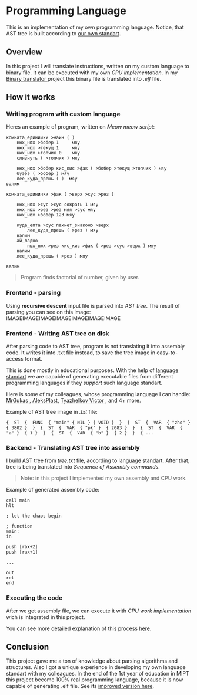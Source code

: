 # Programming Language
This is an implementation of my own programming language. 
Notice, that AST tree is built according to <a href="https://github.com/dodokek/LanguageStandart">our own standart</a>.
## Overview
In this project I will translate instructions, written on my custom language to binary file. It can be executed with my own *CPU implementation*. In my <a href="https://github.com/dodokek/BinaryTranslator"> Binary translator </a> project this binary file is translated into *.elf* file.  

## How it works

###  Writing program with custom language
Heres an example of program, written on *Meow meow script*:
~~~
комната_единички >маин ( )
    нюх_нюх >бобер 1     мяу
    нюх_нюх >текущ 1     мяу
    нюх_нюх >топчик 0    мяу
    слизнуть ( >топчик ) мяу

    нюх_нюх >бобер кис_кис >фак ( >бобер >текущ >топчик ) мяу
    буэээ ( >бобер ) мяу
    лее_куда_прешь ( )  мяу
валим

комната_единички >фак ( >верх >сус >рез )
    
    нюх_нюх >сус >сус сожрать 1 мяу
    нюх_нюх >рез >рез мяя >сус мяу
    нюх_нюх >бобер 123 мяу

    куда_епта >сус пахнет_знакомо >верх
        лее_куда_прешь ( >рез ) мяу
    валим
    ай_ладно
        нюх_нюх >рез кис_кис >фак ( >рез >сус >верх ) мяу
    валим
    лее_куда_прешь ( >рез ) мяу

валим
~~~
> Program finds factorial of number, given by user.

### Frontend - parsing 

Using **recursive descent** input file is parsed into *AST tree*.
The result of parsing you can see on this image:
IMAGEIMAGEIMAGEIMAGEIMAGEIMAGEIMAGE

### Frontend - Writing AST tree on disk

After parsing code to AST tree, program is not translating it into assembly code. It writes it into .txt file instead, to save the tree image in easy-to-access format. 

This is done mostly in educational purposes. With the help of <a href="https://github.com/dodokek/LanguageStandart">language standart</a> we are capable of generating executable files from different programming languages if they *support* such language standart. 

Here is some of my colleagues, whose programming language I can handle: <a href="https://github.com/mr-gukas"> MrGukas </a>, <a href="https://github.com/aleksplast">AleksPlast</a>, <a href="https://github.com/lexain12"> Tyazhelkov Victor </a>, and 4+ more. 

Example of AST tree image in *.txt* file:

~~~
{  ST  {  FUNC  { "main" { NIL } { VOID }  }  {  ST  {  VAR  { "zho" }  { 3802 }  }  {  ST  {  VAR  { "pk" }  { 2083 }  }  {  ST  {  VAR  { "a" }  { 1 }  }  {  ST  {  VAR  { "b" }  { 2 }  }  { ...
~~~

### Backend - Translating AST tree into assembly 

I build AST tree from *tree.txt* file, according to language standart.
After that, tree is being translated into *Sequence of Assembly commands*. 
> Note: in this project I implemented my own assembly and CPU work.

Example of generated assembly code:

~~~
call main 
hlt

; let the chaos begin

; function 
main:
in

push [rax+2]
push [rax+1]

...

out
ret
end
~~~

### Executing the code

After we get assembly file, we can execute it with *CPU work implementation* wich is integrated in this project.

You can see more detailed explanation of this process <a href="https://github.com/dodokek/Processor">here</a>.

## Conclusion

This project gave me a ton of knowledge about parsing algorithms and structures. Also I got a unique experience in developing my own language standart with my colleagues. In the end of the 1st year of education in MIPT this project become 100% real programming language, because it is now capable of generating .elf file. See its <a href="https://github.com/dodokek/BinaryTranslator">improved version here</a>.